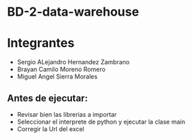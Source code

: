 # BD-2-data-warehouse
# Integrantes

 - Sergio ALejandro Hernandez Zambrano
 - Brayan Camilo Moreno Romero
 - Miguel Angel Sierra Morales
  
## Antes de ejecutar:

  - Revisar bien las librerias a importar
  - Seleccionar el interprete de python y ejecutar la clase main
  - Corregir la Url del excel

